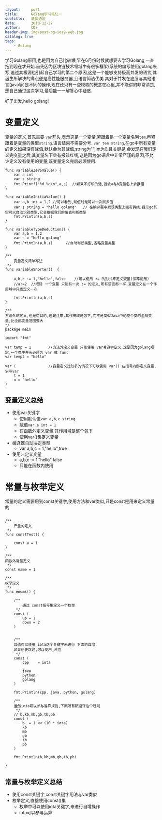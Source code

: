 ```yaml
---
layout:     post
title:      Golang学习笔记一
subtitle:   基础语法
date:       2018-12-27
author:     CDz
header-img: img/post-bg-ios9-web.jpg
catalog: true
tags:
    - Golang
---
```


学习Golang原因,也是因为自己比较懒,早在6月份时候就想要去学习Golang,一直拖到现在才开始.首先因为区块链技术领域中有很多框架/系统的编写使用golang来写,追述其根源也引起自己学习的第二个原因,这是一个能够支持极高并发的语言,其诞生所解决的痛点便是高性能服务器,且语言简洁优美.其对于并发在底层与其他语言(java等)是不同的操作,现在还只有一些模糊的概念在心里,并不能讲的非常清楚,愿自己通过这次学习,最后能一一解答心中疑惑.

好了出发,hello golang!

# 变量定义

变量的定义,首先需要 `var`开头,表示这是一个变量,紧跟着是一个变量名列`tem`,再紧跟着是变量的类型`string`.语言结束不需要分号.
`var tem string`,在go中所有变量的定义如果没有赋值,默认会为其赋值,string为"",int为0.且关键是,会发现在我们定义完变量之后,其变量名下会有报错红线,这是因为go语言中非常严谨的原因,不允许定义没有使用的变量,既变量定义完后必须使用.

```
func variableZeroValue() {
    var a int
    var s string
    fmt.Printf("%d %q\n",a,s)  //如果不打印的话,就会a与b变量名上会报错
}
```

```
func variableInitiaValue() {
    var a,b int = 1,2 //可以看到,赋值时是可以一次赋多值
    var s string = "hello golang"   // 在编译器中发现类型上画有黄线,提示go其实可以自动识别类型,它会根据我们的值去判断类型
    fmt.Println(a,b,s)  
}
```

```
func variableTypeDeduction() {
    var a,b = 1,2
    var s = "hello golang"
    fmt.Println(a,b,s)      //自动判断类型,省略变量类型
}
```

```
/**
    变量定义简单写法
 */
func variableShorter()  {

    a,b,c := 1,"hello",false    //可以使用 := 的形式来定义变量(推荐使用)
    //a:=2  //报错 一个变量 只能有一次 := 的定义,所有语言都一样,变量定义在一个作用域中只能定义一次

    fmt.Println(a,b,c)
}
```

```
/**
方法外部定义,也是可以的,但是注意,其作用域是包下,而不是类似Java中的整个类的全局变量,比全部变量范围要大
*/
package main

import "fmt"

var temp = 1        //方法外定义变量 只能使用 var关键字定义,这是因为golang规定,一个类中开头必须为 var 或 func
var temp2 = "hello"

var (               //变量定义比较多的情况下可以使用 var() 在括号内部定义变量,少写var
    t = 1       
    o = "hello"
)
```

## 变量定义总结

- 使用var关键字
    + 使用默认值`var a,b,c string`
    +  赋值`var a int = 1`
    +  在函数外定义变量,其作用域是整个包下
    +  使用var()集定义变量
- 编译器自动决定类型
    + var a,b,c = 1,"hello",true
- 使用:=定义变量
    + a,b,c := 1,"hello",false  
    + 只能在函数内使用

# 常量与枚举定义

常量的定义需要用到const关键字,使用方法和var类似,只是const是用来定义常量的

```

/**
    产量的定义
 */
func constTest() {

    const a = 1
}

/**
函数外常量定义
 */
const name = 1

/**
枚举定义
 */
func enums() {

    /**
        通过 const括号集定义一个枚举
     */
    const (
        up = 1
        down = 2
    )
    
    
    /**
    其值可以使用 iota这个关键字来进行 下面的自增,
    如果想要跳过,可以使用_占位
     */
    const (
        cpp    = iota
        _
        java
        python
        golang
    )

    fmt.Println(cpp, java, python, golang)

    /**
    当然iota可以参与运算规则,下面所有都遵守这个规则
     */
    // b,kb,mb,gb,tb,pb
    const (
        b  = 1 << (10 * iota)
        kb
        mb
        gb
        tb
        pb
    )

    fmt.Println(b,kb,mb,gb,tb,pb)

}
```

## 常量与枚举定义总结

- 使用const关键字,const关键字用法与var类似
- 枚举定义,直接使用const()集
    + 枚举中可以使用iota关键字,来进行自增操作
    + iota可以参与运算
